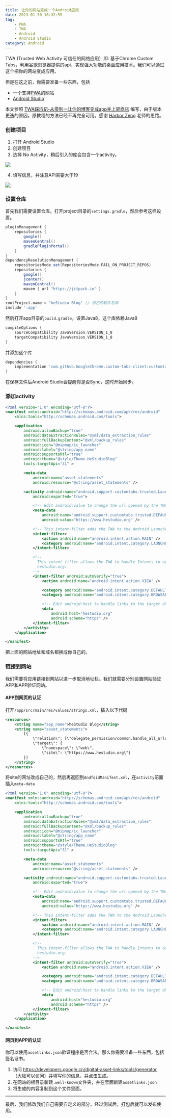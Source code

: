 ```yaml
---
title: 让你的网站变成一个Android应用
date: 2023-01-30 16:32:59
tag: 
    - PWA
    - TWA
    - Android
    - Android Studio
category: Android
---
```


TWA (Trusted Web Activity 可信任的网络应用）即: 基于Chrome Custom Tabs，利用谷歌浏览器提供的api，实现强大功能的桌面应用技术。我们可以通过这个把你的网站变成应用。

但是在这之前，你需要准备一些东西，包括
- 一个支持[PWA](https://learn.microsoft.com/zh-cn/microsoft-edge/progressive-web-apps-chromium/)的网站
- [Android Studio](https://developer.android.google.cn/studio/)

本文参照 [TWA踩坑记-从零到一让你的博客变成app并上架商店](https://tellyouwhat.cn/p/twa-you-blog-can-become-an-app/#toc-heading-1) 编写，由于版本更迭的原因，原教程的方法已经不再完全可用。感谢 [Harbor Zeng](https://tellyouwhat.cn/) 老师的思路。

<!-- more -->

### 创建项目
1. 打开 Android Studio
2. 创建项目
3. 选择 No Activity，稍后引入的库会包含一个activity。

![](https://image.hestudio.org/img/2023/01/30/63d7d7edcd6c9.png)

4. 填写信息，并注意API需要大于19

![](https://image.hestudio.org/img/2023/01/30/63d7d87ed4e75.png)

### 设置仓库
首先我们需要设置仓库。打开project目录的`settings.gradle`，然后参考这样设置。

```gradle
pluginManagement {
    repositories {
        google()
        mavenCentral()
        gradlePluginPortal()
    }
}
dependencyResolutionManagement {
    repositoriesMode.set(RepositoriesMode.FAIL_ON_PROJECT_REPOS)
    repositories {
        google()
        jcenter()
        mavenCentral()
        maven { url "https://jitpack.io" }
    }
}
rootProject.name = "heStudio Blog" // 自己的软件名称
include ':app'

```

然后打开app目录的`build.gradle`，设置Java8，这个库依赖Java8

```gradle
compileOptions {
    sourceCompatibility JavaVersion.VERSION_1_8
    targetCompatibility JavaVersion.VERSION_1_8
}
```

并添加这个库

```gradle
dependencies {
    implementation 'com.github.GoogleChrome.custom-tabs-client:customtabs:d08e93fce3'
}
```

在保存文件后Android Studio会提醒你是否Sync，这时开始同步。

### 添加activity
```xml {19-48}
<?xml version="1.0" encoding="utf-8"?>
<manifest xmlns:android="http://schemas.android.com/apk/res/android"
    xmlns:tools="http://schemas.android.com/tools">

    <application
        android:allowBackup="true"
        android:dataExtractionRules="@xml/data_extraction_rules"
        android:fullBackupContent="@xml/backup_rules"
        android:icon="@mipmap/ic_launcher"
        android:label="@string/app_name"
        android:supportsRtl="true"
        android:theme="@style/Theme.HeStudioBlog"
        tools:targetApi="31" >

        <meta-data
            android:name="asset_statements"
            android:resource="@string/asset_statements" />

        <activity android:name="android.support.customtabs.trusted.LauncherActivity"
            android:exported="true">

            <!-- Edit android:value to change the url opened by the TWA -->
            <meta-data
                android:name="android.support.customtabs.trusted.DEFAULT_URL"
                android:value="https://www.hestudio.org" />

            <!-- This intent-filter adds the TWA to the Android Launcher -->
            <intent-filter>
                <action android:name="android.intent.action.MAIN" />
                <category android:name="android.intent.category.LAUNCHER" />
            </intent-filter>

            <!--
              This intent-filter allows the TWA to handle Intents to open
              hestudio.org.
            -->
            <intent-filter android:autoVerify="true">
                <action android:name="android.intent.action.VIEW" />

                <category android:name="android.intent.category.DEFAULT" />
                <category android:name="android.intent.category.BROWSABLE" />

                <!-- Edit android:host to handle links to the target URL-->
                <data
                    android:host="hestudio.org"
                    android:scheme="https" />
            </intent-filter>
        </activity>
    </application>

</manifest>
```

把上面的网站地址和域名都换成你自己的。

### 链接到网站
我们需要将应用链接到网站以进一步取消地址栏。我们就需要分别设置网站验证APP和APP验证网站。

#### APP到网页的认证
打开`/app/src/main/res/values/strings.xml`，插入以下代码
```xml {3-10}
<resources>
    <string name="app_name">heStudio Blog</string>
    <string name="asset_statements">
        [{
            \"relation\": [\"delegate_permission/common.handle_all_urls\"],
            \"target\": {
                \"namespace\": \"web\",
                \"site\": \"https://www.hestudio.org\"}
        }]
    </string>
</resources>
```

将site的网址改成自己的，然后再返回到`AndfoidManifest.xml`，在`activity`前面插入`meta-data`

```xml {15-17}
<?xml version="1.0" encoding="utf-8"?>
<manifest xmlns:android="http://schemas.android.com/apk/res/android"
    xmlns:tools="http://schemas.android.com/tools">

    <application
        android:allowBackup="true"
        android:dataExtractionRules="@xml/data_extraction_rules"
        android:fullBackupContent="@xml/backup_rules"
        android:icon="@mipmap/ic_launcher"
        android:label="@string/app_name"
        android:supportsRtl="true"
        android:theme="@style/Theme.HeStudioBlog"
        tools:targetApi="31" >

        <meta-data
            android:name="asset_statements"
            android:resource="@string/asset_statements" />

        <activity android:name="android.support.customtabs.trusted.LauncherActivity"
            android:exported="true">

            <!-- Edit android:value to change the url opened by the TWA -->
            <meta-data
                android:name="android.support.customtabs.trusted.DEFAULT_URL"
                android:value="https://www.hestudio.org" />

            <!-- This intent-filter adds the TWA to the Android Launcher -->
            <intent-filter>
                <action android:name="android.intent.action.MAIN" />
                <category android:name="android.intent.category.LAUNCHER" />
            </intent-filter>

            <!--
              This intent-filter allows the TWA to handle Intents to open
              hestudio.org.
            -->
            <intent-filter android:autoVerify="true">
                <action android:name="android.intent.action.VIEW" />

                <category android:name="android.intent.category.DEFAULT" />
                <category android:name="android.intent.category.BROWSABLE" />

                <!-- Edit android:host to handle links to the target URL-->
                <data
                    android:host="hestudio.org"
                    android:scheme="https" />
            </intent-filter>
        </activity>
    </application>

</manifest>
```

#### 网页到APP的认证
你可以使用`assetlinks.json`验证程序是否合法。那么你需要准备一些东西，包括签名证书。

1. 访问 https://developers.google.cn/digital-asset-links/tools/generator （大陆可以访问）并填写你的信息，并点击生成。
2. 在网站的根目录新建`.well-known`文件夹，并在里面新建`assetlinks.json`
3. 将生成的内容复制到这个文件里面。

---

最后，我们修改我们自己需要自定义的部分，经过测试后，打包后就可以发布使用。